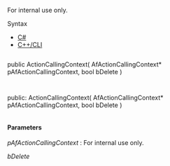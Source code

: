 For internal use only.

Syntax

* [C#](#i-syntax-CS)
* [C++/CLI](#i-syntax-CPP2005)

```
```
public ActionCallingContext( 
   AfActionCallingContext* pAfActionCallingContext,
   bool bDelete
)
```
```

```
```
public:
ActionCallingContext( 
   AfActionCallingContext* pAfActionCallingContext,
   bool bDelete
)
```
```

#### Parameters

*pAfActionCallingContext*
:   For internal use only.

*bDelete*

